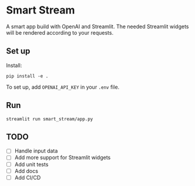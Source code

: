 # Smart Stream

A smart app build with OpenAI and Streamlit. The needed Streamlit widgets will be rendered according to your requests.

## Set up

Install:
```
pip install -e .
```

To set up, add `OPENAI_API_KEY` in your `.env` file.

## Run

`streamlit run smart_stream/app.py`


## TODO

* [ ] Handle input data
* [ ] Add more support for Streamlit widgets
* [ ] Add unit tests
* [ ] Add docs
* [ ] Add CI/CD
